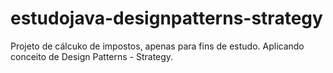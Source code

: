 # estudojava-designpatterns-strategy
Projeto de cálcuko de impostos, apenas para fins de estudo.
Aplicando conceito de Design Patterns - Strategy.
